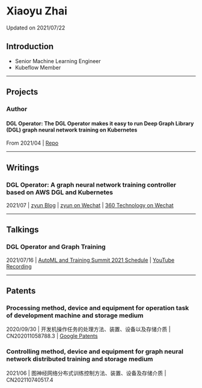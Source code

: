 # Xiaoyu Zhai

Updated on 2021/07/22

## Introduction

- Senior Machine Learning Engineer
- Kubeflow Member

----
## Projects

### Author

#### DGL Operator: The DGL Operator makes it easy to run Deep Graph Library (DGL) graph neural network training on Kubernetes
From 2021/04 | [Repo](https://github.com/Qihoo360/dgl-operator) 

----
## Writings

### DGL Operator: A graph neural network training controller based on AWS DGL and Kubernetes
2021/07 | [zyun Blog](https://zyun.360.cn/blog/?p=987) | [zyun on Wechat](https://mp.weixin.qq.com/s/dZQErgk0BP_usTQON3I5Uw) | [360 Technology on Wechat](https://mp.weixin.qq.com/s/3C4EUPud1Z_GVQcwH4kCiA) 

----
## Talkings

### DGL Operator and Graph Training
2021/07/16 | [AutoML and Training Summit 2021 Schedule](https://docs.google.com/document/d/1vGluSPHmAqEr8k9Dmm82RcQ-MVnqbYYSfnjMGB-aPuo/edit) | [YouTube Recording](https://www.youtube.com/watch?v=hlrdWey0RKs&list=PL2gwy7BdKoGd9HQBCz1iC7vyFVN7Wa9N2) 

----
## Patents

### Processing method, device and equipment for operation task of development machine and storage medium
2020/09/30 | 开发机操作任务的处理方法、装置、设备以及存储介质 | CN202011058788.3 | [Google Patents](https://patents.google.com/patent/CN112035220A/en) 

### Controlling method, device and equipment for graph neural network distributed training and storage medium
2021/06 | 图神经网络分布式训练控制方法、装置、设备及存储介质 | CN202110740517.4 
